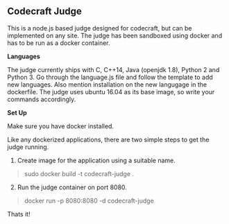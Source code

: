 ## Codecraft Judge

This is a node.js based judge designed for codecraft, but can be implemented on any site. The judge has been sandboxed using docker
and has to be run as a docker container. 

**Languages**

The judge currently ships with C, C++14, Java (openjdk 1.8), Python 2 and Python 3. Go through the language.js file and follow the template 
to add new languages. Also mention installation on the new langugage in the dockerfile. The judge uses ubuntu 16.04 as its base image,
so write your commands accordingly.

**Set Up**

Make sure you have docker installed.

Like any dockerized applications, there are two simple steps to get the judge running.
1. Create image for the application using a suitable name. 
> sudo docker build -t codecraft-judge .
2. Run the judge container on port 8080. 
> docker run -p 8080:8080 -d codecraft-judge

Thats it!

